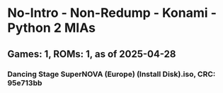 # No-Intro - Non-Redump - Konami - Python 2 MIAs
## Games: 1, ROMs: 1, as of 2025-04-28

### Dancing Stage SuperNOVA (Europe) (Install Disk).iso, CRC: 95e713bb
